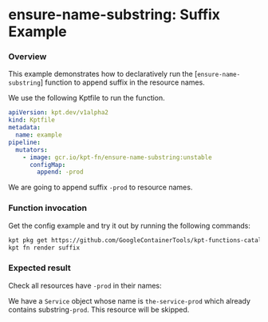 # ensure-name-substring: Suffix Example

### Overview

This example demonstrates how to declaratively run the [`ensure-name-substring`]
function to append suffix in the resource names.

We use the following Kptfile to run the function.

```yaml
apiVersion: kpt.dev/v1alpha2
kind: Kptfile
metadata:
  name: example
pipeline:
  mutators:
    - image: gcr.io/kpt-fn/ensure-name-substring:unstable
      configMap:
        append: -prod
```

We are going to append suffix `-prod` to resource names.

### Function invocation

Get the config example and try it out by running the following commands:

```sh
kpt pkg get https://github.com/GoogleContainerTools/kpt-functions-catalog.git/examples/ensure-name-substring/suffix .
kpt fn render suffix
```

### Expected result

Check all resources have `-prod` in their names:

We have a `Service` object whose name is `the-service-prod` which already
contains substring`-prod`. This resource will be skipped.

[ensure-name-substring]: https://catalog.kpt.dev/ensure-name-substring/v0.1/
